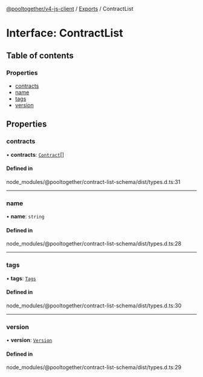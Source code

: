[@pooltogether/v4-js-client](../README.md) / [Exports](../modules.md) / ContractList

# Interface: ContractList

## Table of contents

### Properties

- [contracts](ContractList.md#contracts)
- [name](ContractList.md#name)
- [tags](ContractList.md#tags)
- [version](ContractList.md#version)

## Properties

### contracts

• **contracts**: [`Contract`](Contract.md)[]

#### Defined in

node_modules/@pooltogether/contract-list-schema/dist/types.d.ts:31

___

### name

• **name**: `string`

#### Defined in

node_modules/@pooltogether/contract-list-schema/dist/types.d.ts:28

___

### tags

• **tags**: [`Tags`](Tags.md)

#### Defined in

node_modules/@pooltogether/contract-list-schema/dist/types.d.ts:30

___

### version

• **version**: [`Version`](Version.md)

#### Defined in

node_modules/@pooltogether/contract-list-schema/dist/types.d.ts:29
